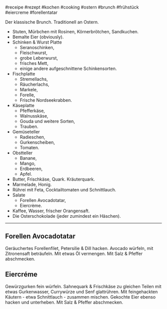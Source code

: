 #receipe #rezept #kochen #cooking #ostern #brunch #frühstück #eiercreme #forellentatar

Der klassische Brunch. Traditionell an Ostern.

- Stuten, Mürbchen mit Rosinen, Körnerbrötchen, Sandkuchen.
- Bemalte Eier (obviously).
- Schinken & Wurst Platte
	- Seranoschinken,
	- Fleischwurst,
	- grobe Leberwurst,
	- frisches Mett,
	- einige andere aufgeschnittene Schinkensorten.
- Fischplatte
	- Stremellachs,
	- Räucherlachs,
	- Markele,
	- Forelle,
	- Frische Nordseekrabben.
- Käseplatte
	- Pfefferkäse,
	- Walnusskäse,
	- Gouda und weitere Sorten,
	- Trauben.
- Gemüseteller
	- Radieschen,
	- Gurkenscheiben,
	- Tomaten.
- Obstteller
	- Banane,
	- Mango,
	- Erdbeeren,
	- Apfel.
- Butter, Frischkäse, Quark. Kräuterquark.
- Marmelade, Honig.
- Rührei mit Feta, Cocktailtomaten und Schnittlauch.
- Salate
	- Forellen Avocadotatar,
	- Eiercrème.
- Kaffee, Wasser, frischer Orangensaft.
- Die Osterschokolade (jeder zumindest ein Häschen).

---

## Forellen Avocadotatar

Geräuchertes Forellenfilet, Petersilie & Dill hacken. Avocado würfeln, mit Zitronensaft beträufeln.
Mit etwas Öl vermengen. Mit Salz & Pfeffer abschmecken.

## Eiercréme

Gewürzgurken fein würfeln. Sahnequark & Frischkäse zu gleichen Teilen mit etwas Gurkenwasser, Currywürze und Senf glattrühren. Mit feingehackten Käutern - etwa Schnittlauch - zusammen mischen. Gekochte Eier ebenso hacken und unterheben. Mit Salz & Pfeffer abschmecken.
